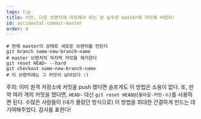 ```yaml
---
tags: tip
title: 이런, 다른 브랜치에 커밋해야 하는 걸 실수로 master에 커밋해 버렸어!
id: accidental-commit-master
order: 4
---
```


```git
# 현재 master의 상태로 새로운 브랜치를 만든다
git branch some-new-branch-name
# master 브랜치의 마지막 커밋을 제거한다
git reset HEAD~ --hard
git checkout some-new-branch-name
# 이 브랜치에는 그 커밋이 남아있다 :)
```

주의: 이미 원격 저장소에 커밋을 push 했다면 슬프게도 이 방법은 소용이 없다. 또, 만약 여러 개의 커밋을 했다면, `HEAD~` 대신 `git reset HEAD@{돌아갈-커밋-수}`를 사용하면 된다. 수많은 사람들이 (내가 몰랐던 방식으로) 이 방법을 최대한 간결하게 만드는 데 기여해주었다. 감사를 표한다!
